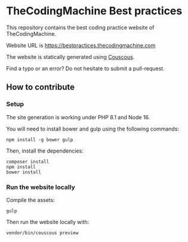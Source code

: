 TheCodingMachine Best practices
===============================

This repository contains the best coding practice website of TheCodingMachine.

Website URL is https://bestpractices.thecodingmachine.com

The website is statically generated using [Couscous](http://couscous.io).

Find a typo or an error? Do not hesitate to submit a pull-request.

## How to contribute

### Setup

The site generation is working under PHP 8.1 and Node 16.

You will need to install bower and gulp using the following commands:

    npm install -g bower gulp

Then, install the dependencies:

    composer install
    npm install
    bower install

### Run the website locally

Compile the assets:

    gulp

Then run the website locally with:

    vendor/bin/couscous preview
